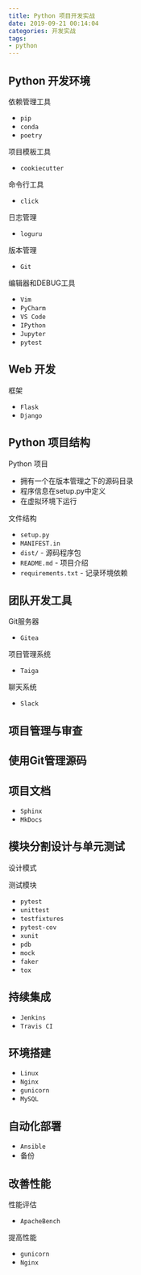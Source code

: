 ```yaml
---
title: Python 项目开发实战
date: 2019-09-21 00:14:04
categories: 开发实战
tags:
- python
---
```


## Python 开发环境

依赖管理工具

* `pip`
* `conda`
* `poetry`

项目模板工具

* `cookiecutter`

命令行工具

* `click`

日志管理

* `loguru`

版本管理

* `Git`

编辑器和DEBUG工具

* `Vim`
* `PyCharm`
* `VS Code`
* `IPython`
* `Jupyter`
* `pytest`

## Web 开发

框架

* `Flask`
* `Django`

## Python 项目结构

Python 项目

* 拥有一个在版本管理之下的源码目录
* 程序信息在setup.py中定义
* 在虚拟环境下运行

文件结构

* `setup.py`
* `MANIFEST.in`
* `dist/` - 源码程序包
* `README.md` - 项目介绍
* `requirements.txt` - 记录环境依赖

## 团队开发工具

Git服务器

* `Gitea`

项目管理系统

* `Taiga`

聊天系统

* `Slack`

## 项目管理与审查

## 使用Git管理源码

## 项目文档

* `Sphinx`
* `MkDocs`

## 模块分割设计与单元测试

设计模式

测试模块

* `pytest`
* `unittest`
* `testfixtures`
* `pytest-cov`
* `xunit`
* `pdb`
* `mock`
* `faker`
* `tox`

## 持续集成

* `Jenkins`
* `Travis CI`

## 环境搭建

* `Linux`
* `Nginx`
* `gunicorn`
* `MySQL`

## 自动化部署

* `Ansible`
* 备份

## 改善性能

性能评估

* `ApacheBench`

提高性能

* `gunicorn`
* `Nginx`
